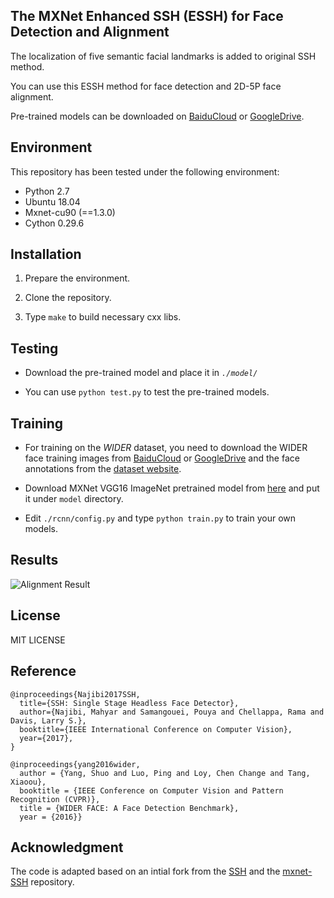 
## The MXNet Enhanced SSH (ESSH) for Face Detection and Alignment

The localization of five semantic facial landmarks is added to original SSH method.

You can use this ESSH method for face detection and 2D-5P face alignment.

Pre-trained models can be downloaded on [BaiduCloud](https://pan.baidu.com/s/1sghM7w1nN3j8-UHfBHo6rA) or [GoogleDrive](https://drive.google.com/open?id=1eX_i0iZxZTMyJ4QccYd2F4x60GbZqQQJ).

## Environment

This repository has been tested under the following environment:

-   Python 2.7 
-   Ubuntu 18.04
-   Mxnet-cu90 (==1.3.0)
-   Cython 0.29.6

## Installation

1.  Prepare the environment.

2.  Clone the repository.
    
3.  Type  `make`  to build necessary cxx libs.

## Testing

  -  Download the pre-trained model and place it in *`./model/`*

  -  You can use `python test.py` to test the pre-trained models.

## Training

  -  For training on the *WIDER* dataset, you need to download the WIDER face training images from [BaiduCloud](https://pan.baidu.com/s/1NI4Pu4kyjH-j_miTqVKZlw) or [GoogleDrive](https://drive.google.com/file/d/0B6eKvaijfFUDQUUwd21EckhUbWs/view?usp=sharing) and the face annotations from the [dataset website](http://mmlab.ie.cuhk.edu.hk/projects/WIDERFace/support/bbx_annotation/wider_face_split.zip).

  -  Download MXNet VGG16 ImageNet pretrained model from [here](http://data.dmlc.ml/models/imagenet/vgg/vgg16-0000.params) and put it under `model` directory.

  -  Edit `./rcnn/config.py` and type `python train.py` to train your own models.
   

## Results
![Alignment Result](https://raw.githubusercontent.com/deepinx/SSH_alignment/master/sample-images/detection_result.png)

## License

MIT LICENSE


## Reference

```
@inproceedings{Najibi2017SSH,
  title={SSH: Single Stage Headless Face Detector},
  author={Najibi, Mahyar and Samangouei, Pouya and Chellappa, Rama and Davis, Larry S.},
  booktitle={IEEE International Conference on Computer Vision},
  year={2017},
}

@inproceedings{yang2016wider,
  author = {Yang, Shuo and Luo, Ping and Loy, Chen Change and Tang, Xiaoou},
  booktitle = {IEEE Conference on Computer Vision and Pattern Recognition (CVPR)},
  title = {WIDER FACE: A Face Detection Benchmark},
  year = {2016}}
```

## Acknowledgment

The code is adapted based on an intial fork from the [SSH](https://github.com/mahyarnajibi/SSH) and the [mxnet-SSH](https://github.com/deepinsight/mxnet-SSH) repository.


